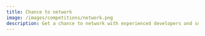 ```yaml
---
title: Chance to network
image: /images/competitions/network.png
description: Get a chance to network with experienced developers and software engineers, in-turn helping you learn the right skills and industry best practices. We are building a strong and talented community of engineers that can also help you land your first internship or dream job. 
---
```

